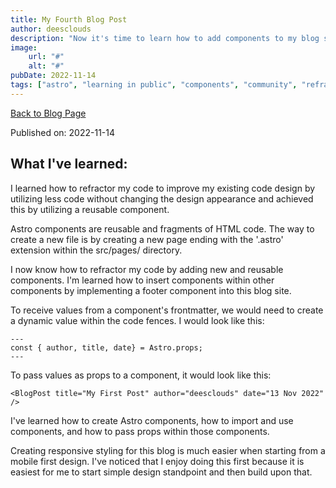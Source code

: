 ```yaml
---
title: My Fourth Blog Post
author: deesclouds
description: "Now it's time to learn how to add components to my blog site"
image: 
    url: "#"
    alt: "#"
pubDate: 2022-11-14
tags: ["astro", "learning in public", "components", "community", "refractor"]
---
```

<a href="/blog">Back to Blog Page</a>

Published on: 2022-11-14

## What I've learned:

I learned how to refractor my code to improve my existing code design by utilizing less code without changing the design appearance and achieved this by utilizing a reusable component.

Astro components are reusable and fragments of HTML code. The way to create a new file is by creating a new page ending with the '.astro' extension within the src/pages/ directory. 

I now know how to refractor my code by adding new and reusable components. I'm learned how to insert components within other components by implementing a footer component into this blog site. 

To receive values from a component's frontmatter, we would need to create a dynamic value within the code fences. I would look like this:

```
---
const { author, title, date} = Astro.props;
---
```

To pass values as props to a component, it would look like this:

```
<BlogPost title="My First Post" author="deesclouds" date="13 Nov 2022" />

```

I've learned how to create Astro components, how to import and use components, and how to pass props within those components.

Creating responsive styling for this blog is much easier when starting from a mobile first design. I've noticed that I enjoy doing this first because it is easiest for me to start simple design standpoint and then build upon that. 